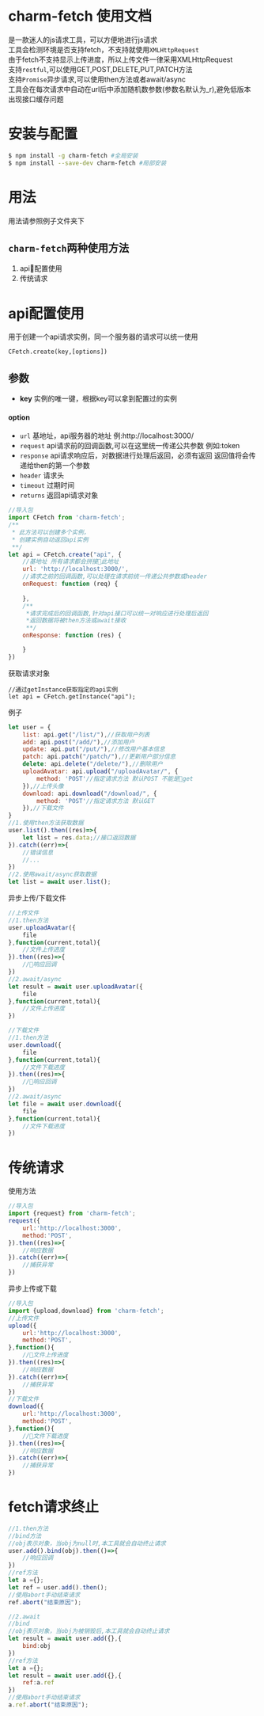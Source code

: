 
charm-fetch 使用文档
==========
是一款迷人的js请求工具，可以方便地进行js请求  
工具会检测环境是否支持fetch，不支持就使用`XMLHttpRequest`   
由于fetch不支持显示上传进度，所以上传文件一律采用XMLHttpRequest  
支持`restful`,可以使用GET,POST,DELETE,PUT,PATCH方法  
支持`Promise`异步请求,可以使用then方法或者await/async  
工具会在每次请求中自动在url后中添加随机数参数(参数名默认为_r),避免低版本出现接口缓存问题

安装与配置
==========
```sh
$ npm install -g charm-fetch #全局安装
$ npm install --save-dev charm-fetch #局部安装
```
用法
==========
用法请参照例子文件夹下  
## `charm-fetch`两种使用方法
1. api配置使用
2. 传统请求

# api配置使用
用于创建一个api请求实例，同一个服务器的请求可以统一使用
```
CFetch.create(key,[options])
```
## 参数
* **key** 实例的唯一键，根据key可以拿到配置过的实例
#### option
* `url` 基地址，api服务器的地址 例:http://localhost:3000/
* `request` api请求前的回调函数,可以在这里统一传递公共参数 例如:token
* `response` api请求响应后，对数据进行处理后返回，必须有返回 返回值将会传递给then的第一个参数
* `header` 请求头
* `timeout` 过期时间
* `returns` 返回api请求对象

```javascript
//导入包
import CFetch from 'charm-fetch';
/**
 * 此方法可以创建多个实例，
 * 创建实例自动返回api实例
 **/
let api = CFetch.create("api", {
    //基地址 所有请求都会拼接此地址
    url: 'http://localhost:3000/',
    //请求之前的回调函数,可以处理在请求前统一传递公共参数或header
    onRequest: function (req) {
       
    },
    /**
     *请求完成后的回调函数,针对api接口可以统一对响应进行处理后返回
     *返回数据将被then方法或await接收
     **/
    onResponse: function (res) {

    }
})
```
获取请求对象
```
//通过getInstance获取指定的api实例
let api = CFetch.getInstance("api");
```

例子
```javascript
let user = {
    list: api.get("/list/"),//获取用户列表
    add: api.post("/add/"),//添加用户
    update: api.put("/put/"),//修改用户基本信息
    patch: api.patch("/patch/"),//更新用户部分信息
    delete: api.delete("/delete/"),//删除用户
    uploadAvatar: api.upload("/uploadAvatar/", {
        method: 'POST'//指定请求方法 默认POST 不能是get 
    }),//上传头像
    download: api.download("/download/", {
        method: 'POST'//指定请求方法 默认GET
    }),//下载文件
}
//1.使用then方法获取数据
user.list().then((res)=>{
    let list = res.data;//接口返回数据
}).catch((err)=>{
    //错误信息
    //...
})
//2.使用await/async获取数据
let list = await user.list();
```
异步上传/下载文件
```javascript
//上传文件
//1.then方法
user.uploadAvatar({
    file
},function(current,total){
    //文件上传进度
}).then((res)=>{
    //响应回调
})
//2.await/async
let result = await user.uploadAvatar({
    file
},function(current,total){
    //文件上传进度
})

//下载文件
//1.then方法
user.download({
    file
},function(current,total){
    //文件下载进度
}).then((res)=>{
    //响应回调
})
//2.await/async
let file = await user.download({
    file
},function(current,total){
    //文件下载进度
})
```
# 传统请求
使用方法
```javascript
//导入包
import {request} from 'charm-fetch';
request({
    url:'http://localhost:3000',
    method:'POST',
}).then((res)=>{
    //响应数据
}).catch((err)=>{
    //捕获异常
})
```
异步上传或下载
```javascript
//导入包
import {upload,download} from 'charm-fetch';
//上传文件
upload({
    url:'http://localhost:3000',
    method:'POST',
},function(){
    //文件上传进度
}).then((res)=>{
    //响应数据
}).catch((err)=>{
    //捕获异常
})
//下载文件
download({
    url:'http://localhost:3000',
    method:'POST',
},function(){
    //文件下载进度
}).then((res)=>{
    //响应数据
}).catch((err)=>{
    //捕获异常
})
```
# fetch请求终止
```javascript
//1.then方法
//bind方法 
//obj表示对象，当obj为null时,本工具就会自动终止请求
user.add().bind(obj).then(()=>{
    //响应回调
})
//ref方法
let a ={};
let ref = user.add().then();
//使用abort手动结束请求
ref.abort("结束原因");

//2.await
//bind
//obj表示对象，当obj为被销毁后,本工具就会自动终止请求
let result = await user.add({},{
    bind:obj
})
//ref方法
let a ={};
let result = await user.add({},{
    ref:a.ref
})
//使用abort手动结束请求
a.ref.abort("结束原因");

```